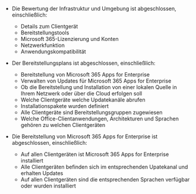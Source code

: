 - Die Bewertung der Infrastruktur und Umgebung ist abgeschlossen, einschließlich:

    - Details zum Clientgerät
    - Bereitstellungstools
    - Microsoft 365-Lizenzierung und Konten
    - Netzwerkfunktion
    - Anwendungskompatibilität

- Der Bereitstellungsplans ist abgeschlossen, einschließlich:

    - Bereitstellung von Microsoft 365 Apps for Enterprise
    - Verwalten von Updates für Microsoft 365 Apps for Enterprise
    - Ob die Bereitstellung und Installation von einer lokalen Quelle in Ihrem Netzwerk oder über die Cloud erfolgen soll
    - Welche Clientgeräte welche Updatekanäle abrufen
    - Installationspakete wurden definiert
    - Alle Clientgeräte sind Bereitstellungsgruppen zugewiesen
    - Welche Office-Clientanwendungen, Architekturen und Sprachen gehören zu welchen Clientgeräten

- Die Bereitstellung von Microsoft 365 Apps for Enterprise ist abgeschlossen, einschließlich:

    - Auf allen Clientgeräten ist Microsoft 365 Apps for Enterprise installiert
    - Alle Clientgeräten befinden sich im entsprechenden Upatekanal und erhalten Updates
    - Auf allen Clientgeräten sind die entsprechenden Sprachen verfügbar oder wurden installiert
